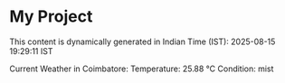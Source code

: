 # My Project

This content is dynamically generated in Indian Time (IST): 2025-08-15 19:29:11 IST


Current Weather in Coimbatore:
Temperature: 25.88 °C
Condition: mist
